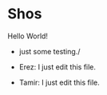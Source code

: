 # Shos

Hello World!

* just some testing./

* Erez: I just edit this file.
* Tamir: I just edit this file.
